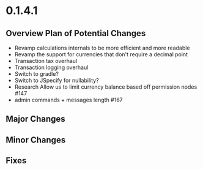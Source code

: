 # 0.1.4.1

## Overview Plan of Potential Changes
- Revamp calculations internals to be more efficient and more readable
- Revamp the support for currencies that don't require a decimal point
- Transaction tax overhaul
- Transaction logging overhaul
- Switch to gradle?
- Switch to JSpecify for nullability?
- Research Allow us to limit currency balance based off permission nodes #147
- admin commands + messages length #167

## Major Changes

## Minor Changes

## Fixes